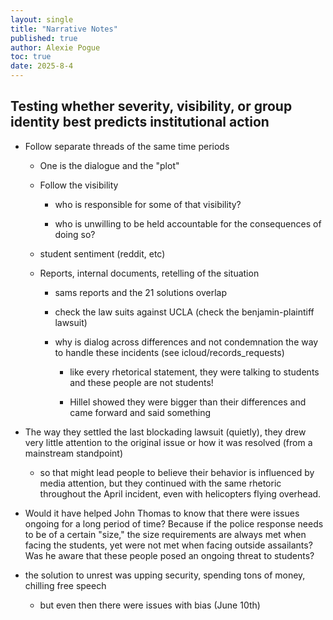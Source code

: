 ```yaml
---
layout: single
title: "Narrative Notes"
published: true
author: Alexie Pogue
toc: true
date: 2025-8-4
--- 
```


## Testing whether severity, visibility, or group identity best predicts institutional action

- Follow separate threads of the same time periods

	- One is the dialogue and the "plot"

	- Follow the visibility 

		- who is responsible for some of that visibility? 

		- who is unwilling to be held accountable for the consequences of doing so? 

	- student sentiment (reddit, etc)

	- Reports, internal documents, retelling of the situation 

		- sams reports and the 21 solutions overlap

		- check the law suits against UCLA (check the benjamin-plaintiff lawsuit)

		- why is dialog across differences and not condemnation the way to handle these incidents (see icloud/records_requests)

			- like every rhetorical statement, they were talking to students and these people are not students!

			- Hillel showed they were bigger than their differences and came forward and said something

- The way they settled the last blockading lawsuit (quietly), they drew very little attention to the original issue or how it was resolved (from a mainstream standpoint)

	- so that might lead people to believe their behavior is influenced by media attention, but they continued with the same rhetoric throughout the April incident, even with helicopters flying overhead. 

- Would it have helped John Thomas to know that there were issues ongoing for a long period of time? Because if the police response needs to be of a certain "size," the size requirements are always met when facing the students, yet were not met when facing outside assailants? Was he aware that these people posed an ongoing threat to students? 

- the solution to unrest was upping security, spending tons of money, chilling free speech 

	- but even then there were issues with bias (June 10th)

